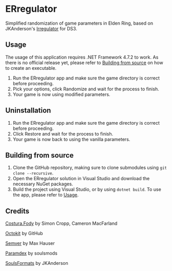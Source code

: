 # ERregulator
Simplified randomization of game parameters in Elden Ring, based on JKAnderson's [Irregulator](https://github.com/JKAnderson/Irregulator) for DS3.

## Usage
The usage of this application requires .NET Framework 4.7.2 to work.
As there is no official release yet, please refer to [Building from source](#building-from-source) on how to create an executable.
1. Run the ERregulator app and make sure the game directory is correct before proceeding.
2. Pick your options, click Randomize and wait for the process to finish.
3. Your game is now using modified parameters.

## Uninstallation
1. Run the ERregulator app and make sure the game directory is correct before proceeding.
2. Click Restore and wait for the process to finish.
3. Your game is now back to using the vanilla parameters.

## Building from source
1. Clone the GitHub repository, making sure to clone submodules using ``git clone --recursive``.
2. Open the ERregulator solution in Visual Studio and download the necessary NuGet packages.
3. Build the project using Visual Studio, or by using ``dotnet build``.
To use the app, please refer to [Usage](#usage).

## Credits
[Costura.Fody](https://github.com/Fody/Costura) by Simon Cropp, Cameron MacFarland

[Octokit](https://github.com/octokit/octokit.net) by GitHub

[Semver](https://github.com/maxhauser/semver) by Max Hauser

[Paramdex](https://github.com/soulsmods/Paramdex) by soulsmods

[SoulsFormats](https://github.com/JKAnderson/SoulsFormats) by JKAnderson